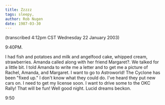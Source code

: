 ```yaml
---
title: Zzzzz
tags: sleepy, 
author: Rob Nugen
date: 1987-03-30
---
```


<p class=note>(transcribed 4:12pm CST Wednesday 22 January 2003)</p>

<p class=date>9:40PM.</p>

<p>I had fish and potatoes and milk and angelfood cake, whipped cream,
strawberries.  Amanda called along with her friend Margaret?. We
talked for a little bit.  I told Amanda to write me a letter and to
get me a picture of Rachel, Amanda, and Margaret.  I want to go to
Astroworld!  The Cyclone has been "fixed up." I don't know what they
could do.  I've heard they put new cars on.  I need to get my license
soon.  I want to drive some to the OKC Rally! That will be fun!  Well
good night.  Lucid dreams beckon.</p>

<p class=date>9:50</p>


